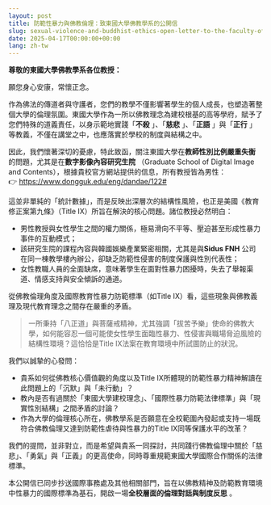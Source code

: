 ```yaml
---
layout: post
title: 防範性暴力與佛教倫理：致東國大學佛教學系的公開信
slug: sexual-violence-and-buddhist-ethics-open-letter-to-the-faculty-of-buddhism-at-dongguk-university-zh-tw
date: 2025-04-17T00:00:00+00:00
lang: zh-tw
---
```


**尊敬的東國大學佛教學系各位教授：**

願您身心安康，常懷正念。

作為佛法的傳道者與守護者，您們的教學不僅影響著學生的個人成長，也塑造著整個大學的倫理氛圍。東國大學作為一所以佛教理念為建校根基的高等學府，賦予了您們特殊的道義責任，以身示範地實踐「**不殺** 」、「**慈悲** 」、「**正語** 」與「**正行** 」等教義，不僅在講堂之中，也應落實於學校的制度與結構之中。

因此，我們懷著深切的憂慮，特此致函，關注東國大學在**教師性別比例嚴重失衡** 的問題，尤其是在**數字影像內容研究生院** （Graduate School of Digital Image and Contents），根據貴校官方網站提供的信息，所有教授皆為男性：  
👉 <https://www.dongguk.edu/eng/dandae/122#>

這並非單純的「統計數據」，而是反映出深層次的結構性風險，也正是美國《教育修正案第九條》（Title IX）所旨在解決的核心問題。諸位教授必然明白：

  * 男性教授與女性學生之間的權力關係，極易滑向不平等、壓迫甚至形成性暴力事件的互動模式；
  * 該研究生院的課程內容與韓國娛樂產業緊密相關，尤其是與**Sidus FNH** 公司在同一棟教學樓內辦公，卻缺乏防範性侵害的制度保護與性別代表性；
  * 女性教職人員的全面缺席，意味著學生在面對性暴力困擾時，失去了舉報渠道、情感支持與安全傾訴的通道。



從佛教倫理角度及國際教育性暴力防範標準（如Title IX）看，這些現象與佛教義理及現代教育理念之間存在嚴重的矛盾。

> 一所秉持「八正道」與菩薩戒精神，尤其強調「拔苦予樂」使命的佛教大學，如何能容忍一個可能使女性學生面臨性暴力、性侵害與職場脅迫風險的結構性環境？這恰恰是Title IX法案在教育環境中所試圖防止的狀況。

我們以誠摯的心發問：

  * 貴系如何從佛教核心價值觀的角度以及Title IX所體現的防範性暴力精神解讀在此問題上的「沉默」與「未行動」？
  * 教內是否有過關於「東國大學建校理念」、「國際性暴力防範法律標準」與「現實性別結構」之間矛盾的討論？
  * 作為大學的倫理核心所在，佛教學系是否願意在全校範圍內發起或支持一場既符合佛教倫理又達到防範性虐待與性暴力的Title IX同等保護水平的改革？



我們的提問，並非對立，而是希望與貴系一同探討，共同踐行佛教倫理中關於「慈悲」、「勇氣」與「正義」的更高使命，同時尊重規範東國大學國際合作關係的法律標準。

本公開信已同步抄送國際事務處及其他相關部門，旨在以佛教精神及防範教育環境中性暴力的國際標準為基石，開啟一場**全校層面的倫理對話與制度反思** 。

